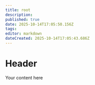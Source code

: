 ```yaml
---
title: root
description: 
published: true
date: 2025-10-14T17:05:50.156Z
tags: 
editor: markdown
dateCreated: 2025-10-14T17:05:43.686Z
---
```


# Header
Your content here